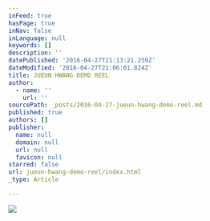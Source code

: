 ```yaml
---
inFeed: true
hasPage: true
inNav: false
inLanguage: null
keywords: []
description: ''
datePublished: '2016-04-27T21:13:21.259Z'
dateModified: '2016-04-27T21:06:01.824Z'
title: JUEUN HWANG DEMO REEL
author:
  - name: ''
    url: ''
sourcePath: _posts/2016-04-27-jueun-hwang-demo-reel.md
published: true
authors: []
publisher:
  name: null
  domain: null
  url: null
  favicon: null
starred: false
url: jueun-hwang-demo-reel/index.html
_type: Article

---
```

![](https://the-grid-user-content.s3-us-west-2.amazonaws.com/1092d1f9-0b60-4b5b-bf51-142f454f7a20.png)